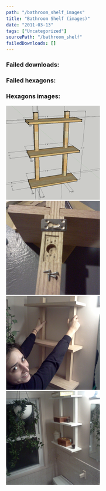 ```yaml
---
path: "/bathroom_shelf_images"
title: "Bathroom Shelf (images)"
date: "2011-03-13"
tags: ["Uncategorized"]
sourcePath: "/bathroom_shelf"
failedDownloads: []
---
```


### Failed downloads:

### Failed hexagons:

### Hexagons images:

![screen-shot-2011-03-10-at-95147-pm.png_hexagon.png](screen-shot-2011-03-10-at-95147-pm.png_hexagon.png)
![img005.jpg_hexagon.jpeg](img005.jpg_hexagon.jpeg)
![img007.jpg_hexagon.jpeg](img007.jpg_hexagon.jpeg)
![img013.jpg_hexagon.jpeg](img013.jpg_hexagon.jpeg)
